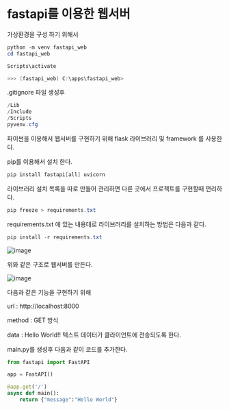 # fastapi를 이용한 웹서버

가상환경을 구성 하기 위해서 

```powershell
python -m venv fastapi_web
cd fastapi_web

Scripts\activate

>>> (fastapi_web) C:\apps\fastapi_web>
```

.gitignore 파일 생성후

```powershell
/Lib
/Include
/Scripts
pyvenv.cfg
```

파이썬을 이용해서 웹서버를 구현하기 위해 flask 라이브러리 및 framework 를 사용한다.

pip를 이용해서 설치 한다.

```powershell
pip install fastapi[all] uvicorn
```

라이브러리 설치 목록을 따로 만들어 관리하면 다른 곳에서 프로젝트를 구현할때 편리하다.

```powershell
pip freeze > requirements.txt
```

requirements.txt 에 있는 내용대로 라이브러리를 설치하는 방법은 다음과 같다.

```powershell
pip install -r requirements.txt
```

![image](https://github.com/kbigdata005/web_server/assets/139095086/ae2a74f9-df59-447e-b0ca-249d26dd935e)


위와 같은 구조로 웹서버를 만든다.

![image](https://github.com/kbigdata005/web_server/assets/139095086/15a7cc1e-aaa6-4129-9b7e-47ccc859d982)

다음과 같은 기능을 구현하기 위해

url : http://localhost:8000

method : GET 방식

data : Hello World!! 텍스트 데이터가 클라이언트에 전송되도록 한다.

main.py를 생성후 다음과 같이 코드를 추가한다.

```python
from fastapi import FastAPI

app = FastAPI()

@app.get('/')
async def main():
    return {"message":"Hello World"}
```





